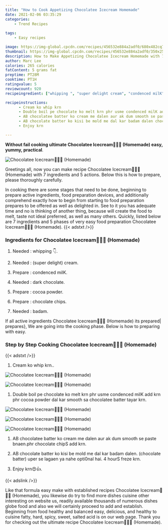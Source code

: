 ```yaml
---
title: "How to Cook Appetizing Chocolatee Icecream Homemade"
date: 2021-02-06 03:35:29
categories:
    - Trend Recipes
    
tags:
    - Easy recipes

image: https://img-global.cpcdn.com/recipes/456532e884a2adf0/680x482cq70/chocolatee-icecream🍫🍨🍧-homemade-recipe-main-photo.jpg
thumbnail: https://img-global.cpcdn.com/recipes/456532e884a2adf0/350x250cq70/chocolatee-icecream🍫🍨🍧-homemade-recipe-main-photo.jpg
description: How to Make Appetizing Chocolatee Icecream Homemade with 7 ingredients and 5 stages of easy cooking.
author: Marc Lee
calories: 265 calories
fatContent: 5 grams fat
preptime: PT28M
cooktime: PT1H
ratingvalue: 5
reviewcount: 920
recipeingredient: ["whipping ", "super delight cream", "condenced milK", "dark chocolate", "cocoa powder", "chocolate chips", "badam"]

recipeinstructions: 
      - Cream ko whip krn 
      - Double boil pe chocolate ko melt krn phr usme condenced milK add krn phr cocoa powder dal kar smooth sa chocolatee batter tayar krn 
      - AB chocolatee batter ko cream me dalen aur ak dum smooth se paste bnaenphr chocolate chipS add krn 
      - AB chocolate batter ko kisi be mold me dal kar badam dalen chocolate batter uper se lagaen ya nahe opti0nal hai 4 hourS freze krn 
      - Enjoy krn

---
```




**Without fail cooking ultimate Chocolatee Icecream🍫🍨🍧 (Homemade) easy, yummy, practical**. 


![Chocolatee Icecream🍫🍨🍧 (Homemade)](https://img-global.cpcdn.com/recipes/456532e884a2adf0/680x482cq70/chocolatee-icecream🍫🍨🍧-homemade-recipe-main-photo.jpg "Chocolatee Icecream🍫🍨🍧 (Homemade)")




Greetings all, now you can make recipe Chocolatee Icecream🍫🍨🍧 (Homemade) with 7 ingredients and 5 actions. Below this is how to prepare, please thoroughly carefully.

In cooking there are some stages that need to be done, beginning to prepare active ingredients, food preparation devices, and additionally comprehend exactly how to begin from starting to food preparation prepares to be offered as well as delighted in. See to it you has adequate time and no is thinking of another thing, because will create the food to melt, taste not ideal preferred, as well as many others. Quickly, listed below are 7 ingredients and 5 phases of very easy food preparation Chocolatee Icecream🍫🍨🍧 (Homemade).
{{< adstxt />}}

### Ingredients for Chocolatee Icecream🍫🍨🍧 (Homemade)


1. Needed  : whipping 👇.

1. Needed  : (super delight) cream.

1. Prepare  : condenced milK.

1. Needed  : dark chocolate.

1. Prepare  : cocoa powder.

1. Prepare  : chocolate chips.

1. Needed  : badam.



If all active ingredients Chocolatee Icecream🍫🍨🍧 (Homemade) its prepared| prepares}, We are going into the cooking phase. Below is how to preparing with easy.

### Step by Step Cooking Chocolatee Icecream🍫🍨🍧 (Homemade)

{{< adstxt />}}


1. Cream ko whip krn..



![Chocolatee Icecream🍫🍨🍧 (Homemade)](https://img-global.cpcdn.com/steps/c8565683a55d6286/160x128cq70/chocolatee-icecream🍫🍨🍧-homemade-recipe-step-1-photo.jpg" "Chocolatee Icecream🍫🍨🍧 (Homemade)")

![Chocolatee Icecream🍫🍨🍧 (Homemade)](https://img-global.cpcdn.com/steps/4014611739d346f7/160x128cq70/chocolatee-icecream🍫🍨🍧-homemade-recipe-step-1-photo.jpg" "Chocolatee Icecream🍫🍨🍧 (Homemade)")



1. Double boil pe chocolate ko melt krn phr usme condenced milK add krn phr cocoa powder dal kar smooth sa chocolatee batter tayar krn.



![Chocolatee Icecream🍫🍨🍧 (Homemade)](https://img-global.cpcdn.com/steps/d6a508f7e375ff3d/160x128cq70/chocolatee-icecream🍫🍨🍧-homemade-recipe-step-2-photo.jpg" "Chocolatee Icecream🍫🍨🍧 (Homemade)")

![Chocolatee Icecream🍫🍨🍧 (Homemade)](https://img-global.cpcdn.com/steps/fef7a3d2bc9a16c3/160x128cq70/chocolatee-icecream🍫🍨🍧-homemade-recipe-step-2-photo.jpg" "Chocolatee Icecream🍫🍨🍧 (Homemade)")

![Chocolatee Icecream🍫🍨🍧 (Homemade)](https://img-global.cpcdn.com/steps/2930b06e47acaddc/160x128cq70/chocolatee-icecream🍫🍨🍧-homemade-recipe-step-2-photo.jpg" "Chocolatee Icecream🍫🍨🍧 (Homemade)")



1. AB chocolatee batter ko cream me dalen aur ak dum smooth se paste bnaen.phr chocolate chipS add krn.



1. AB chocolate batter ko kisi be mold me dal kar badam dalen. (chocolate batter) uper se lagaen ya nahe opti0nal hai. 4 hourS freze krn.



1. Enjoy krn😍👍.





{{< adslink />}}

Like that formula easy make with established recipes Chocolatee Icecream🍫🍨🍧 (Homemade), you likewise do try to find more dishes cuisine other interesting on website us, readily available thousands of numerous dishes globe food and also we will certainly proceed to add and establish. Beginning from food healthy and balanced easy, delicious, and healthy to cuisine fatty, hard, spicy, sweet, salted acid is on our web page. Thank you for checking out the ultimate recipe Chocolatee Icecream🍫🍨🍧 (Homemade).
